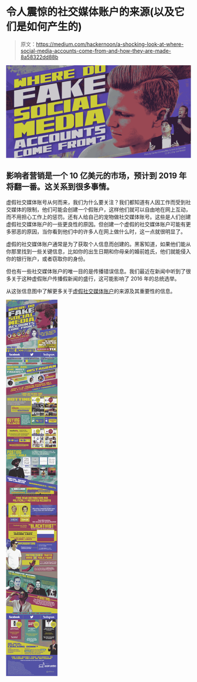 # 令人震惊的社交媒体账户的来源(以及它们是如何产生的)

> 原文：<https://medium.com/hackernoon/a-shocking-look-at-where-social-media-accounts-come-from-and-how-they-are-made-8a58322dd88b>

![](img/89b33aaff8c284a7c06f1258c2de1e65.png)

## 影响者营销是一个 10 亿美元的市场，预计到 2019 年将翻一番。这关系到很多事情。

虚假社交媒体账号从何而来，我们为什么要关注？我们都知道有人因工作而受到社交媒体的限制，他们可能会创建一个假账户，这样他们就可以自由地在网上互动，而不用担心工作上的惩罚。还有人给自己的宠物做社交媒体账号。这些是人们创建虚假社交媒体账户的一些更良性的原因。但创建一个虚假的社交媒体账户可能有更多邪恶的原因，当你看到他们中的许多人在网上做什么时，这一点就很明显了。

虚假的社交媒体账户通常是为了获取个人信息而创建的。黑客知道，如果他们能从你那里找到一些关键信息，比如你的出生日期和你母亲的婚前姓氏，他们就能侵入你的银行账户，或者窃取你的身份。

但也有一些社交媒体账户的唯一目的是传播错误信息。我们最近在新闻中听到了很多关于这种虚假账户传播假新闻的盛行，这可能影响了 2016 年的总统选举。

从这张信息图中了解更多关于[虚假社交媒体账户](https://socialcatfish.com/blog/where-do-fake-social-media-profiles-come-from/)的来源及其重要性的信息。

![](img/70d3fe259367ef26a6cb2bf7393c48c9.png)